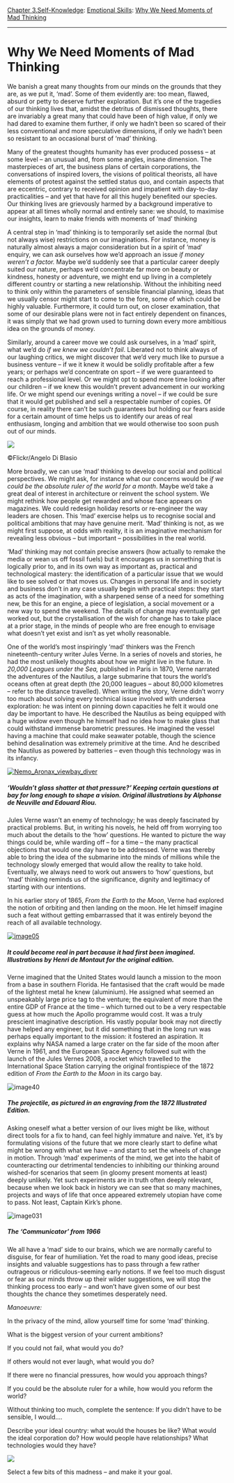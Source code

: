 [Chapter 3.Self-Knowledge](https://www.theschooloflife.com/thebookoflife/category/self-knowledge/): [Emotional Skills](https://www.theschooloflife.com/thebookoflife/category/self-knowledge/emotional-skills/): [Why We Need Moments of Mad Thinking](https://www.theschooloflife.com/thebookoflife/why-we-need-moments-of-mad-thinking/)

* * *

# Why We Need Moments of Mad Thinking

We banish a great many thoughts from our minds on the grounds that they are, as we put it, ‘mad’. Some of them evidently are: too mean, flawed, absurd or petty to deserve further exploration. But it’s one of the tragedies of our thinking lives that, amidst the detritus of dismissed thoughts, there are invariably a great many that could have been of high value, if only we had dared to examine them further, if only we hadn’t been so scared of their less conventional and more speculative dimensions, if only we hadn’t been so resistant to an occasional burst of ‘mad’ thinking.

Many of the greatest thoughts humanity has ever produced possess – at some level – an unusual and, from some angles, insane dimension. The masterpieces of art, the business plans of certain corporations, the conversations of inspired lovers, the visions of political theorists, all have elements of protest against the settled status quo, and contain aspects that are eccentric, contrary to received opinion and impatient with day-to-day practicalities – and yet that have for all this hugely benefited our species. Our thinking lives are grievously harmed by a background imperative to appear at all times wholly normal and entirely sane: we should, to maximise our insights, learn to make friends with moments of ‘mad’ thinking

A central step in ‘mad’ thinking is to temporarily set aside the normal (but not always wise) restrictions on our imaginations. For instance, money is naturally almost always a major consideration but in a spirit of ‘mad’ enquiry, we can ask ourselves how we’d approach an issue _if money weren’t a factor._ Maybe we’d suddenly see that a particular career deeply suited our nature, perhaps we’d concentrate far more on beauty or kindness, honesty or adventure, we might end up living in a completely different country or starting a new relationship. Without the inhibiting need to think only within the parameters of sensible financial planning, ideas that we usually censor might start to come to the fore, some of which could be highly valuable. Furthermore, it could turn out, on closer examination, that some of our desirable plans were not in fact entirely dependent on finances, it was simply that we had grown used to turning down every more ambitious idea on the grounds of money.

Similarly, around a career move we could ask ourselves, in a ‘mad’ spirit, what we’d do _if we knew we couldn’t fail_. Liberated not to think always of our laughing critics, we might discover that we’d very much like to pursue a business venture – if we it knew it would be solidly profitable after a few years; or perhaps we’d concentrate on sport – if we were guaranteed to reach a professional level. Or we might opt to spend more time looking after our children – if we knew this wouldn’t prevent advancement in our working life. Or we might spend our evenings writing a novel – if we could be sure that it would get published and sell a respectable number of copies. Of course, in reality there can’t be such guarantees but holding our fears aside for a certain amount of time helps us to identify our areas of real enthusiasm, longing and ambition that we would otherwise too soon push out of our minds.

 ![](https://www.theschooloflife.com/thebookoflife/wp-content/uploads/2018/11/24634856122_69f2e07e0f_z.jpg)

©Flickr/Angelo Di Blasio

More broadly, we can use ‘mad’ thinking to develop our social and political perspectives. We might ask, for instance what our concerns would be _if we could be the absolute ruler of the world for a month_. Maybe we’d take a great deal of interest in architecture or reinvent the school system. We might rethink how people get rewarded and whose face appears on magazines. We could redesign holiday resorts or re-engineer the way leaders are chosen. This ‘mad’ exercise helps us to recognise social and political ambitions that may have genuine merit. ‘Mad’ thinking is not, as we might first suppose, at odds with reality, it is an imaginative mechanism for revealing less obvious – but important – possibilities in the real world.

‘Mad’ thinking may not contain precise answers (how actually to remake the media or wean us off fossil fuels) but it encourages us in something that is logically prior to, and in its own way as important as, practical and technological mastery: the identification of a particular issue that we would like to see solved or that moves us. Changes in personal life and in society and business don’t in any case usually begin with practical steps: they start as acts of the imagination, with a sharpened sense of a need for something new, be this for an engine, a piece of legislation, a social movement or a new way to spend the weekend. The details of change may eventually get worked out, but the crystallisation of the wish for change has to take place at a prior stage, in the minds of people who are free enough to envisage what doesn’t yet exist and isn’t as yet wholly reasonable.

One of the world’s most inspiringly ‘mad’ thinkers was the French nineteenth-century writer Jules Verne. In a series of novels and stories, he had the most unlikely thoughts about how we might live in the future. In _20,000 Leagues under the Sea,_ published in Paris in 1870, Verne narrated the adventures of the Nautilus, a large submarine that tours the world’s oceans often at great depth (the 20,000 leagues – about 80,000 kilometres – refer to the distance travelled). When writing the story, Verne didn’t worry too much about solving every technical issue involved with undersea exploration: he was intent on pinning down capacities he felt it would one day be important to have. He described the Nautilus as being equipped with a huge widow even though he himself had no idea how to make glass that could withstand immense barometric pressures. He imagined the vessel having a machine that could make seawater potable, though the science behind desalination was extremely primitive at the time. And he described the Nautilus as powered by batteries – even though this technology was in its infancy.

[![Nemo_Aronax_viewbay_diver](https://www.theschooloflife.com/thebookoflife/wp-content/uploads/2015/05/Nemo_Aronax_viewbay_diver.jpg)](http://www.thebookoflife.org/wp-content/uploads/2015/05/Nemo_Aronax_viewbay_diver.jpg)

##### ‘Wouldn’t glass shatter at that pressure?’ Keeping certain questions at bay for long enough to shape a vision. Original illustrations by Alphonse de Neuville and Edouard Riou.

Jules Verne wasn’t an enemy of technology; he was deeply fascinated by practical problems. But, in writing his novels, he held off from worrying too much about the details to the ‘how’ questions. He wanted to picture the way things could be, while warding off – for a time – the many practical objections that would one day have to be addressed. Verne was thereby able to bring the idea of the submarine into the minds of millions while the technology slowly emerged that would allow the reality to take hold. Eventually, we always need to work out answers to ‘how’ questions, but ‘mad’ thinking reminds us of the significance, dignity and legitimacy of starting with our intentions.

In his earlier story of 1865, _From the Earth to the Moon_, Verne had explored the notion of orbiting and then landing on the moon. He let himself imagine such a feat without getting embarrassed that it was entirely beyond the reach of all available technology.

[![image05](https://www.theschooloflife.com/thebookoflife/wp-content/uploads/2015/05/image05.png)](http://www.thebookoflife.org/wp-content/uploads/2015/05/image05.png)

##### It could become real in part because it had first been imagined. Illustrations by Henri de Montaut for the original edition.

Verne imagined that the United States would launch a mission to the moon from a base in southern Florida. He fantasised that the craft would be made of the lightest metal he knew (aluminium). He assigned what seemed an unspeakably large price tag to the venture; the equivalent of more than the entire GDP of France at the time – which turned out to be a very respectable guess at how much the Apollo programme would cost. It was a truly prescient imaginative description. His vastly popular book may not directly have helped any engineer, but it did something that in the long run was perhaps equally important to the mission: it fostered an aspiration. It explains why NASA named a large crater on the far side of the moon after Verne in 1961, and the European Space Agency followed suit with the launch of the Jules Vernes 2008, a rocket which travelled to the International Space Station carrying the original frontispiece of the 1872 edition of _From the Earth to the Moon_ in its cargo bay.

![image40](https://www.theschooloflife.com/thebookoflife/wp-content/uploads/2015/05/image40.jpg)

##### The projectile, as pictured in an engraving from the 1872 Illustrated Edition.

Asking oneself what a better version of our lives might be like, without direct tools for a fix to hand, can feel highly immature and naive. Yet, it’s by formulating visions of the future that we more clearly start to define what might be wrong with what we have – and start to set the wheels of change in motion. Through ‘mad’ experiments of the mind, we get into the habit of counteracting our detrimental tendencies to inhibiting our thinking around wished-for scenarios that seem (in gloomy present moments at least) deeply unlikely. Yet such experiments are in truth often deeply relevant, because when we look back in history we can see that so many machines, projects and ways of life that once appeared extremely utopian have come to pass. Not least, Captain Kirk’s phone.

![image031](https://www.theschooloflife.com/thebookoflife/wp-content/uploads/2015/05/image0311.jpg)

##### The ‘Communicator’ from 1966

We all have a ‘mad’ side to our brains, which we are normally careful to disguise, for fear of humiliation. Yet the road to many good ideas, precise insights and valuable suggestions has to pass through a few rather outrageous or ridiculous-seeming early notions. If we feel too much disgust or fear as our minds throw up their wilder suggestions, we will stop the thinking process too early – and won’t have given some of our best thoughts the chance they sometimes desperately need.

_Manoeuvre:_

In the privacy of the mind, allow yourself time for some ‘mad’ thinking.

What is the biggest version of your current ambitions?

If you could not fail, what would you do?

If others would not ever laugh, what would you do?

If there were no financial pressures, how would you approach things?

If you could be the absolute ruler for a while, how would you reform the world?

Without thinking too much, complete the sentence: If you didn’t have to be sensible, I would….

Describe your ideal country: what would the houses be like? What would the ideal corporation do? How would people have relationships? What technologies would they have?

![](https://www.theschooloflife.com/thebookoflife/wp-content/uploads/2018/11/Newton_memorial_boullee.jpg)

Select a few bits of this madness – and make it your goal.
